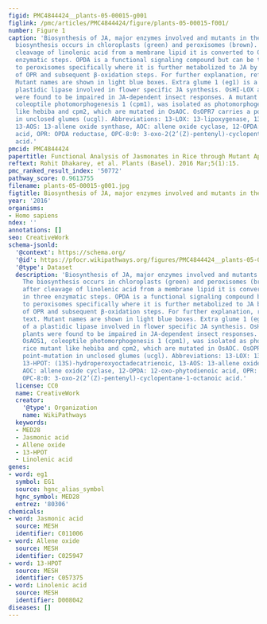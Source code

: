 ```yaml
---
figid: PMC4844424__plants-05-00015-g001
figlink: /pmc/articles/PMC4844424/figure/plants-05-00015-f001/
number: Figure 1
caption: 'Biosynthesis of JA, major enzymes involved and mutants in the pathway. The
  biosynthesis occurs in chloroplasts (green) and peroxisomes (brown). In brief, after
  cleavage of linolenic acid from a membrane lipid it is converted to OPDA in three
  enzymatic steps. OPDA is a functional signaling compound but can be transported
  to peroxisomes specifically where it is further metabolized to JA by the action
  of OPR and subsequent β-oxidation steps. For further explanation, refer to the text.
  Mutant names are shown in light blue boxes. Extra glume 1 (eg1) is a mutant of a
  plastidic lipase involved in flower specific JA synthesis. OsHI-LOX antisense plants
  were found to be impaired in JA-dependent insect responses. A mutant of OsAOS1,
  coleoptile photomorphogenesis 1 (cpm1), was isolated as photomorphogenic rice mutant
  like hebiba and cpm2, which are mutated in OsAOC. OsOPR7 carries a point-mutation
  in unclosed glumes (ucgl). Abbreviations: 13-LOX: 13-lipoxygenase, 13-HPOT: (13S)-hydroperoxyoctadecatrienoic,
  13-AOS: 13-allene oxide synthase, AOC: allene oxide cyclase, 12-OPDA: 12-oxo-phytodienoic
  acid, OPR: OPDA reductase, OPC-8:0: 3-oxo-2(2’(Z)-pentenyl)-cyclopentane-1-octanoic
  acid.'
pmcid: PMC4844424
papertitle: Functional Analysis of Jasmonates in Rice through Mutant Approaches.
reftext: Rohit Dhakarey, et al. Plants (Basel). 2016 Mar;5(1):15.
pmc_ranked_result_index: '50772'
pathway_score: 0.9613755
filename: plants-05-00015-g001.jpg
figtitle: Biosynthesis of JA, major enzymes involved and mutants in the pathway
year: '2016'
organisms:
- Homo sapiens
ndex: ''
annotations: []
seo: CreativeWork
schema-jsonld:
  '@context': https://schema.org/
  '@id': https://pfocr.wikipathways.org/figures/PMC4844424__plants-05-00015-g001.html
  '@type': Dataset
  description: 'Biosynthesis of JA, major enzymes involved and mutants in the pathway.
    The biosynthesis occurs in chloroplasts (green) and peroxisomes (brown). In brief,
    after cleavage of linolenic acid from a membrane lipid it is converted to OPDA
    in three enzymatic steps. OPDA is a functional signaling compound but can be transported
    to peroxisomes specifically where it is further metabolized to JA by the action
    of OPR and subsequent β-oxidation steps. For further explanation, refer to the
    text. Mutant names are shown in light blue boxes. Extra glume 1 (eg1) is a mutant
    of a plastidic lipase involved in flower specific JA synthesis. OsHI-LOX antisense
    plants were found to be impaired in JA-dependent insect responses. A mutant of
    OsAOS1, coleoptile photomorphogenesis 1 (cpm1), was isolated as photomorphogenic
    rice mutant like hebiba and cpm2, which are mutated in OsAOC. OsOPR7 carries a
    point-mutation in unclosed glumes (ucgl). Abbreviations: 13-LOX: 13-lipoxygenase,
    13-HPOT: (13S)-hydroperoxyoctadecatrienoic, 13-AOS: 13-allene oxide synthase,
    AOC: allene oxide cyclase, 12-OPDA: 12-oxo-phytodienoic acid, OPR: OPDA reductase,
    OPC-8:0: 3-oxo-2(2’(Z)-pentenyl)-cyclopentane-1-octanoic acid.'
  license: CC0
  name: CreativeWork
  creator:
    '@type': Organization
    name: WikiPathways
  keywords:
  - MED28
  - Jasmonic acid
  - Allene oxide
  - 13-HPOT
  - Linolenic acid
genes:
- word: eg1
  symbol: EG1
  source: hgnc_alias_symbol
  hgnc_symbol: MED28
  entrez: '80306'
chemicals:
- word: Jasmonic acid
  source: MESH
  identifier: C011006
- word: Allene oxide
  source: MESH
  identifier: C025947
- word: 13-HPOT
  source: MESH
  identifier: C057375
- word: Linolenic acid
  source: MESH
  identifier: D008042
diseases: []
---
```

